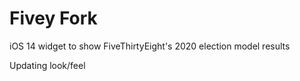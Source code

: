 # Fivey Fork
iOS 14 widget to show FiveThirtyEight's 2020 election model results

Updating look/feel
